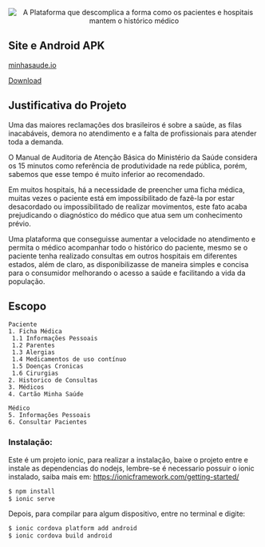 
<p align="center">
  <img src="https://raw.githubusercontent.com/MinhaSaude/minhaSaude/master/client/resources/android/splash/drawable-land-ldpi-screen.png" alt="A Plataforma que descomplica a forma como os pacientes e hospitais mantem o histórico médico"/>
</p>

## Site e Android APK 

<p><a href="https://minhasaude.io" target="_blank">minhasaude.io</a></p>
<p><a href="https://drive.google.com/open?id=0ByiDi-nlXfgVZ1dOLUVUYTIySkU" target="_blank">Download</a></p>

## Justificativa do Projeto

Uma das maiores reclamações dos brasileiros é sobre a saúde, as filas inacabáveis, demora no atendimento e a falta de profissionais para atender toda a demanda. 

O Manual de Auditoria de Atenção Básica do Ministério da Saúde considera os 15 minutos como referência de produtividade na rede pública, porém, sabemos que esse tempo é muito inferior ao recomendado.

Em muitos hospitais, há a necessidade de preencher uma ficha médica, muitas vezes o paciente está em impossibilitado de fazê-la por estar desacordado ou impossibilitado de realizar movimentos, este fato acaba prejudicando o diagnóstico do médico que atua sem um conhecimento prévio.

Uma plataforma que conseguisse aumentar a velocidade no atendimento e permita o médico acompanhar todo o histórico do paciente, mesmo se o paciente tenha realizado consultas em outros hospitais em diferentes estados, além de claro, as disponibilizasse de maneira simples e concisa para o consumidor melhorando o acesso a saúde e facilitando a vida da população.

## Escopo
```
Paciente
1. Ficha Médica
 1.1 Informações Pessoais
 1.2 Parentes
 1.3 Alergias
 1.4 Medicamentos de uso contínuo
 1.5 Doenças Cronicas
 1.6 Cirurgias
2. Historico de Consultas
3. Médicos
4. Cartão Minha Saúde

Médico
5. Informações Pessoais
6. Consultar Pacientes
```

### Instalação:

Este é um projeto ionic, para realizar a instalação, baixe o projeto entre e instale as dependencias do nodejs, lembre-se é necessario possuir o ionic instalado, saiba mais em: https://ionicframework.com/getting-started/
```bash
$ npm install
$ ionic serve
```

Depois, para compilar para algum dispositivo, entre no terminal e digite:

```bash
$ ionic cordova platform add android
$ ionic cordova build android 
```

